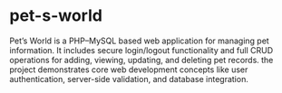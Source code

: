 # pet-s-world
Pet’s World is a PHP–MySQL based web application for managing pet information. It includes secure login/logout functionality and full CRUD operations for adding, viewing, updating, and deleting pet records. the project demonstrates core web development concepts like user authentication, server-side validation, and database integration.
